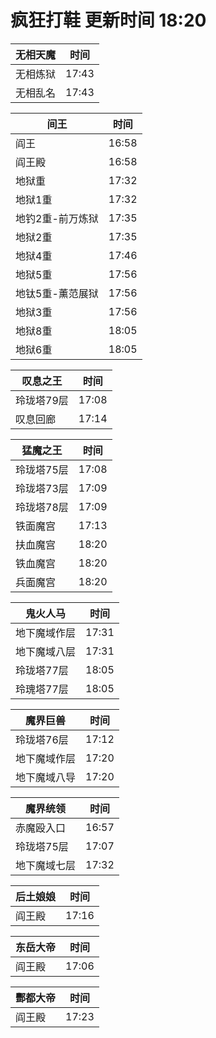 # 疯狂打鞋 更新时间 18:20

| 无相天魔   | 时间    |
|--------|-------|
| 无相炼狱 | 17:43 |
| 无相乱名 | 17:43 |

| 间王   | 时间    |
|--------|-------|
| 阎王 | 16:58 |
| 阎王殿 | 16:58 |
| 地狱重 | 17:32 |
| 地狱1重 | 17:32 |
| 地钓2重-前万炼狱 | 17:35 |
| 地狱2重 | 17:35 |
| 地狱4重 | 17:46 |
| 地狱5重 | 17:56 |
| 地钛5重-薰范展狱 | 17:56 |
| 地狱3重 | 17:56 |
| 地狱8重 | 18:05 |
| 地狱6重 | 18:05 |

| 叹息之王   | 时间    |
|--------|-------|
| 玲珑塔79层 | 17:08 |
| 叹息回廊 | 17:14 |

| 猛魔之王   | 时间    |
|--------|-------|
| 玲珑塔75层 | 17:08 |
| 玲珑塔73层 | 17:09 |
| 玲珑塔78层 | 17:09 |
| 铁面魔宫 | 17:13 |
| 扶血魔宫 | 18:20 |
| 铁血魔宫 | 18:20 |
| 兵面魔宫 | 18:20 |

| 鬼火人马   | 时间    |
|--------|-------|
| 地下魔域作层 | 17:31 |
| 地下魔域八层 | 17:31 |
| 玲珑塔77层 | 18:05 |
| 玲瑰塔77层 | 18:05 |

| 魔界巨兽   | 时间    |
|--------|-------|
| 玲珑塔76层 | 17:12 |
| 地下魔域作层 | 17:20 |
| 地下魔域八导 | 17:20 |

| 魔界统领   | 时间    |
|--------|-------|
| 赤魔殴入口 | 16:57 |
| 玲珑塔75层 | 17:07 |
| 地下魔域七层 | 17:32 |

| 后土娘娘   | 时间    |
|--------|-------|
| 阎王殿 | 17:16 |

| 东岳大帝   | 时间    |
|--------|-------|
| 阎王殿 | 17:06 |

| 酆都大帝   | 时间    |
|--------|-------|
| 阎王殿 | 17:23 |